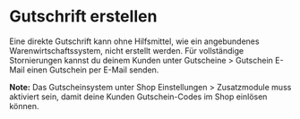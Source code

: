 # Gutschrift erstellen 

Eine direkte Gutschrift kann ohne Hilfsmittel, wie ein angebundenes Warenwirtschaftssystem, nicht erstellt werden. Für vollständige Stornierungen kannst du deinem Kunden unter Gutscheine \> Gutschein E-Mail einen Gutschein per E-Mail senden.

**Note:** Das Gutscheinsystem unter Shop Einstellungen \> Zusatzmodule muss aktiviert sein, damit deine Kunden Gutschein-Codes im Shop einlösen können.



